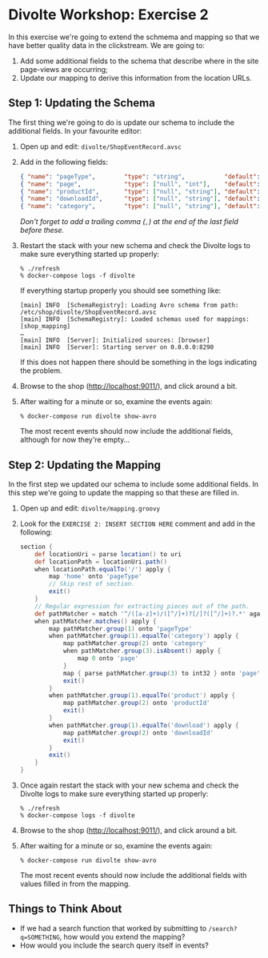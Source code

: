 Divolte Workshop: Exercise 2
============================

In this exercise we're going to extend the schmema and mapping so that we have better quality data in the clickstream. We are going to:

1. Add some additional fields to the schema that describe where in the site page-views are occurring;
2. Update our mapping to derive this information from the location URLs.

Step 1: Updating the Schema
---------------------------

The first thing we're going to do is update our schema to include the additional fields. In your favourite editor:

1. Open up and edit: `divolte/ShopEventRecord.avsc`

2. Add in the following fields:

   ```json
   { "name": "pageType",        "type": "string",           "default": "unknown" },
   { "name": "page",            "type": ["null", "int"],    "default": null },
   { "name": "productId",       "type": ["null", "string"], "default": null },
   { "name": "downloadId",      "type": ["null", "string"], "default": null },
   { "name": "category",        "type": ["null", "string"], "default": null }
   ```

   _Don't forget to add a trailing comma (`,`) at the end of the last field before these._

3. Restart the stack with your new schema and check the Divolte logs to make sure everything started up properly:

       % ./refresh
       % docker-compose logs -f divolte

   If everything startup properly you should see something like:

   ```
   [main] INFO  [SchemaRegistry]: Loading Avro schema from path: /etc/shop/divolte/ShopEventRecord.avsc
   [main] INFO  [SchemaRegistry]: Loaded schemas used for mappings: [shop_mapping]
   …
   [main] INFO  [Server]: Initialized sources: [browser]
   [main] INFO  [Server]: Starting server on 0.0.0.0:8290
   ```

   If this does not happen there should be something in the logs indicating the problem.

4. Browse to the shop ([http://localhost:9011/](http://localhost:9011/)), and click around a bit.

5. After waiting for a minute or so, examine the events again:

       % docker-compose run divolte show-avro

   The most recent events should now include the additional fields, although for now they're empty…

Step 2: Updating the Mapping
----------------------------

In the first step we updated our schema to include some additional fields. In this step we're going to update the mapping so that these are filled in.

1. Open up and edit: `divolte/mapping.groovy`

2. Look for the `EXERCISE 2: INSERT SECTION HERE` comment and add in the following:

   ```groovy
   section {
       def locationUri = parse location() to uri
       def locationPath = locationUri.path()
       when locationPath.equalTo('/') apply {
           map 'home' onto 'pageType'
           // Skip rest of section.
           exit()
       }
       // Regular expression for extracting pieces out of the path.
       def pathMatcher = match '^/([a-z]+)/([^/]+)?[/]?([^/]+)?.*' against locationPath
       when pathMatcher.matches() apply {
           map pathMatcher.group(1) onto 'pageType'
           when pathMatcher.group(1).equalTo('category') apply {
               map pathMatcher.group(2) onto 'category'
               when pathMatcher.group(3).isAbsent() apply {
                   map 0 onto 'page'
               }
               map { parse pathMatcher.group(3) to int32 } onto 'page'
               exit()
           }
           when pathMatcher.group(1).equalTo('product') apply {
               map pathMatcher.group(2) onto 'productId'
               exit()
           }
           when pathMatcher.group(1).equalTo('download') apply {
               map pathMatcher.group(2) onto 'downloadId'
               exit()
           }
           exit()
       }
   }
   ```

3. Once again restart the stack with your new schema and check the Divolte logs to make sure everything started up properly:

       % ./refresh
       % docker-compose logs -f divolte

4. Browse to the shop ([http://localhost:9011/](http://localhost:9011/)), and click around a bit.

5. After waiting for a minute or so, examine the events again:

       % docker-compose run divolte show-avro

   The most recent events should now include the additional fields with values filled in from the mapping.

Things to Think About
---------------------

 - If we had a search function that worked by submitting to `/search?q=SOMETHING`, how would you extend the mapping?
 - How would you include the search query itself in events?
